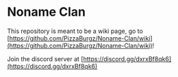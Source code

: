 # Noname Clan
This repository is meant to be a wiki page, go to [https://github.com/PizzaBurgz/Noname-Clan/wiki](https://github.com/PizzaBurgz/Noname-Clan/wiki)!


Join the discord server at [https://discord.gg/dxrxBf8qk6](https://discord.gg/dxrxBf8qk6)
